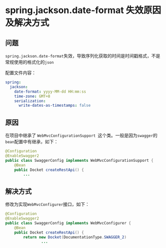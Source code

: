 # spring.jackson.date-format 失效原因及解决方式

## 问题

`spring.jackson.date-format`失效，导致序列化获取的时间是时间戳格式，不是常规使用的格式化的`json`

配置文件内容：

```yaml
spring:
  jackson:
    date-format: yyyy-MM-dd HH:mm:ss
    time-zone: GMT+8
    serialization:
      write-dates-as-timestamps: false
```

## 原因

在项目中继承了 `WebMvcConfigurationSupport `这个类。一般是因为`swagger`的`bean`配置中有继承，如下：

~~~java
@Configuration
@EnableSwagger2
public class SwaggerConfig implements WebMvcConfigurationSupport {
    @Bean
    public Docket createRestApi() {
        ...
~~~

## 解决方式

修改为实现`WebMvcConfigurer`接口，如下：

~~~java
@Configuration
@EnableSwagger2
public class SwaggerConfig implements WebMvcConfigurer {
    @Bean
    public Docket createRestApi() {
        return new Docket(DocumentationType.SWAGGER_2)
                ...
~~~


